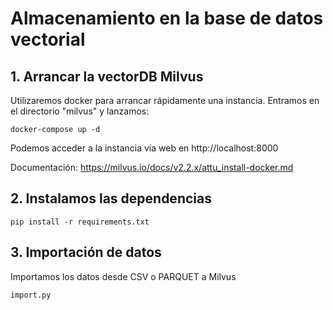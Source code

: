# Almacenamiento en la base de datos vectorial

## 1. Arrancar la vectorDB Milvus

Utilizaremos docker para arrancar rápidamente una instancia. Entramos en el directorio "milvus" y lanzamos:

```
docker-compose up -d
```

Podemos acceder a la instancia vía web en http://localhost:8000

Documentación: https://milvus.io/docs/v2.2.x/attu_install-docker.md

## 2. Instalamos las dependencias

```
pip install -r requirements.txt
```

## 3. Importación de datos

Importamos los datos desde CSV o PARQUET a Milvus

```
import.py
```
